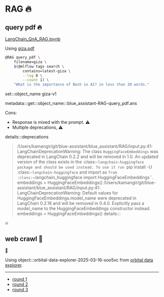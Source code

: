 # RAG 🔥

## query pdf 🔥

[LangChain_QnA_RAG.ipynb](../../../notebooks/LangChain_QnA_RAG-3.ipynb)

Using [giza.pdf](https://kamangir-public.s3.ca-central-1.amazonaws.com/giza-v1/giza.pdf)

```bash
@RAG query_pdf \
    filename=giza \
    $(@mlflow tags search \
        contains=latest-giza \
        --log 0 \
        --count 1) \
    "What is the importance of Bash in AI? in less than 20 words."
```

set:::object_name giza-v1

metadata:::get:::object_name:::blue_assistant-RAG-query_pdf.ans

Cons:

- Response is mixed with the prompt. ⚠️
- Multiple deprecations, ⚠️

details:::deprecations
> /Users/kamangir/git/blue-assistant/blue_assistant/RAG/input.py:41: LangChainDeprecationWarning: The class `HuggingFaceEmbeddings` was deprecated in LangChain 0.2.2 and will be removed in 1.0. An updated version of the class exists in the :class:`~langchain-huggingface package and should be used instead. To use it run `pip install -U :class:`~langchain-huggingface` and import as `from :class:`~langchain_huggingface import HuggingFaceEmbeddings``.
>  embeddings = HuggingFaceEmbeddings()
/Users/kamangir/git/blue-assistant/blue_assistant/RAG/input.py:41: LangChainDeprecationWarning: Default values for HuggingFaceEmbeddings.model_name were deprecated in LangChain 0.2.16 and will be removed in 0.4.0. Explicitly pass a model_name to the HuggingFaceEmbeddings constructor instead.
  embeddings = HuggingFaceEmbeddings()
details:::

🔥 

## web crawl 🚧

🚧

Using object:::orbital-data-explorer-2025-03-16-xoo5vc from [orbital data explorer](../../script/repository/orbital_data_explorer/docs/README.md).

---

- [round 1](./round-1.md)
- [round 2](./round-2.md)
- [round 3](./round-3.md)